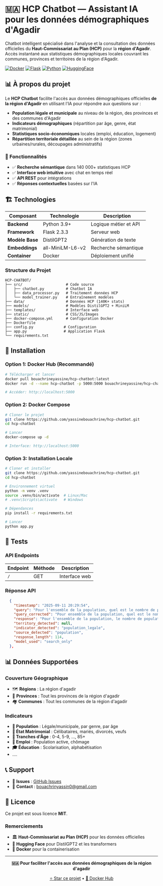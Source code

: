 # 🇲🇦 HCP Chatbot — Assistant IA pour les données démographiques d'Agadir

Chatbot intelligent spécialisé dans l'analyse et la consultation des données officielles du **Haut-Commissariat au Plan (HCP)** pour la **région d'Agadir**. Accès instantané aux statistiques démographiques locales couvrant les communes, provinces et territoires de la région d'Agadir.

[![Docker](https://img.shields.io/badge/Docker-Ready-blue?logo=docker)](https://hub.docker.com/r/bouachrineyassine/hcp-chatbot)
[![Flask](https://img.shields.io/badge/Flask-2.3.3-green?logo=flask)](https://flask.palletsprojects.com/)
[![Python](https://img.shields.io/badge/Python-3.9+-yellow?logo=python)](https://python.org)
[![HuggingFace](https://img.shields.io/badge/🤗_Transformers-Latest-orange)](https://huggingface.co/transformers/)

## 📊 À propos du projet

Le **HCP Chatbot** facilite l'accès aux données démographiques officielles **de la région d'Agadir** en utilisant l'IA pour répondre aux questions sur :

* **Population légale et municipale** au niveau de la région, des provinces et des communes d'Agadir
* **Indicateurs démographiques** (répartition par âge, genre, état matrimonial)
* **Statistiques socio-économiques** locales (emploi, éducation, logement)
* **Répartition territoriale détaillée** au sein de la région (zones urbaines/rurales, découpages administratifs)

### 🎯 Fonctionnalités

- ✅ **Recherche sémantique** dans 140 000+ statistiques HCP
- ✅ **Interface web intuitive** avec chat en temps réel
- ✅ **API REST** pour intégrations
- ✅ **Réponses contextuelles** basées sur l'IA

## 🏗️ Technologies

| Composant | Technologie | Description |
|-----------|-------------|-------------|
| **Backend** | Python 3.9+ | Logique métier et API |
| **Framework** | Flask 2.3.3 | Serveur web |
| **Modèle Base** | DistilGPT2 | Génération de texte |
| **Embeddings** | all-MiniLM-L6-v2 | Recherche sémantique |
| **Container** | Docker | Déploiement unifié |

### Structure du Projet

```
HCP-CHATBOT/
├── src/                    # Code source
│   ├── chatbot.py          # Chatbot IA
│   ├── data_processor.py   # Traitement données HCP
│   └── model_trainer.py    # Entraînement modèles
├── data/                   # Données HCP (140K+ stats)
├── models/                 # Modèles DistilGPT2 + MiniLM
├── templates/              # Interface web
├── static/                 # CSS/JS/Images
├── docker-compose.yml      # Configuration Docker
├── Dockerfile             
├── config.py              # Configuration
├── app.py                 # Application Flask
└── requirements.txt       
```

## 🚀 Installation

### Option 1: Docker Hub (Recommandé)

```bash
# Télécharger et lancer
docker pull bouachrineyassine/hcp-chatbot:latest
docker run -d --name hcp-chatbot -p 5000:5000 bouachrineyassine/hcp-chatbot:latest

# Accéder: http://localhost:5000
```

### Option 2: Docker Compose

```bash
# Cloner le projet
git clone https://github.com/yassinebouachrine/hcp-chatbot.git
cd hcp-chatbot

# Lancer
docker-compose up -d

# Interface: http://localhost:5000
```

### Option 3: Installation Locale

```bash
# Cloner et installer
git clone https://github.com/yassinebouachrine/hcp-chatbot.git
cd hcp-chatbot

# Environnement virtuel
python -m venv .venv
source .venv/bin/activate  # Linux/Mac
# .venv\Scripts\activate   # Windows

# Dépendances
pip install -r requirements.txt

# Lancer
python app.py
```


## 🧪 Tests

### API Endpoints

| Endpoint | Méthode | Description |
|----------|---------|-------------|
| `/` | GET | Interface web |


### Réponse API

```json
  {
    "timestamp": "2025-09-11 20:29:54",
    "query": "Pour l'ensemble de la population, quel est le nombre de population légale à Région de Souss-Massa ?",
    "query_corrected": "Pour ensemble de la population, quel est le nombre de population légale à Région de Souss-Massa ?",
    "response": "Pour l'ensemble de la population, le nombre de population légale à Région de Souss-Massa est de 3020431 personnes.",
    "territory_detected": null,
    "indicator_detected": "population_legale",
    "source_detected": "population",
    "response_length": 114,
    "model_used": "search_only"
  },
```

## 📊 Données Supportées

### Couverture Géographique
- 🗺️ **Régions** : La région d'agadir
- 🏢 **Provinces** : Tout les provinces de la région d'agadir
- 🏘️ **Communes** : Tout les communes de la région d'agadir

### Indicateurs
- **👥 Population** : Légale/municipale, par genre, par âge
- **💒 État Matrimonial** : Célibataires, mariés, divorcés, veufs
- **🎂 Tranches d'Âge** : 0-4, 5-9, ..., 85+
- **💼 Emploi** : Population active, chômage
- **🎓 Éducation** : Scolarisation, alphabétisation
- ....


## 📞 Support

- 🐛 **Issues** : [GitHub Issues](https://github.com/yassinebouachrine/hcp-chatbot/issues)
- 📧 **Contact** : bouachrinyassin0@gmail.com

## 📜 Licence

Ce projet est sous licence **MIT**. 

### Remerciements

- 🏛️ **Haut-Commissariat au Plan (HCP)** pour les données officielles
- 🤗 **Hugging Face** pour DistilGPT2 et les transformers
- 🐳 **Docker** pour la containerisation

---

<div align="center">

**🇲🇦 Pour faciliter l'accès aux données démographiques de la région d'agadir**

[⭐ Star ce projet](https://github.com/yassinebouachrine/hcp-chatbot) • [🐳 Docker Hub](https://hub.docker.com/r/bouachrineyassine/hcp-chatbot)

</div>
